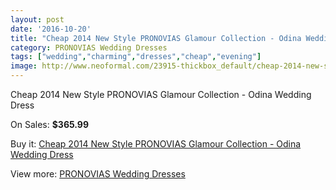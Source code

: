 ```yaml
---
layout: post
date: '2016-10-20'
title: "Cheap 2014 New Style PRONOVIAS Glamour Collection - Odina Wedding Dress"
category: PRONOVIAS Wedding Dresses
tags: ["wedding","charming","dresses","cheap","evening"]
image: http://www.neoformal.com/23915-thickbox_default/cheap-2014-new-style-pronovias-glamour-collection-odina-wedding-dress.jpg
---
```

Cheap 2014 New Style PRONOVIAS Glamour Collection - Odina Wedding Dress

On Sales: **$365.99**
<a href="https://www.neoformal.com/en/pronovias-wedding-dresses-2014/8068-cheap-2014-new-style-pronovias-glamour-collection-odina-wedding-dress.html"><amp-img layout="responsive" width="600" height="600" src="//www.neoformal.com/23915-thickbox_default/cheap-2014-new-style-pronovias-glamour-collection-odina-wedding-dress.jpg" alt="Cheap 2014 New Style PRONOVIAS Glamour Collection - Odina Wedding Dress 0" /></a>

Buy it: [Cheap 2014 New Style PRONOVIAS Glamour Collection - Odina Wedding Dress](https://www.neoformal.com/en/pronovias-wedding-dresses-2014/8068-cheap-2014-new-style-pronovias-glamour-collection-odina-wedding-dress.html "Cheap 2014 New Style PRONOVIAS Glamour Collection - Odina Wedding Dress")

View more: [PRONOVIAS Wedding Dresses](https://www.neoformal.com/en/129-pronovias-wedding-dresses-2014 "PRONOVIAS Wedding Dresses")